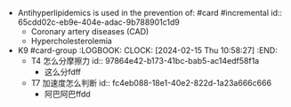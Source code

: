 - Antihyperlipidemics is used in the prevention of: #card #incremental
  id:: 65cdd02c-eb9e-404e-adac-9b788901c1d9
	- Coronary artery diseases (CAD)
	- Hypercholesterolemia
- K9 #card-group
  :LOGBOOK:
  CLOCK: [2024-02-15 Thu 10:58:27]
  :END:
	- T4 怎么分摩擦力
	  id:: 97864e42-b173-41bc-bab5-ac14edf58f1a
		- 这么分fdff
	- T7 加速度怎么判断
	  id:: fc4eb088-18e1-40e2-822d-1a23a666c666
		- 阿巴阿巴ffdd